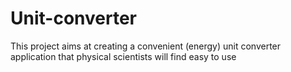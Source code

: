# Unit-converter
This project aims at creating a convenient (energy) unit converter application that physical scientists will find easy to use
